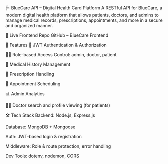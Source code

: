 🩺 BlueCare API – Digital Health Card Platform
A RESTful API for BlueCare, a modern digital health platform that allows patients, doctors, and admins to manage medical records, prescriptions, appointments, and more in a secure and organized manner.

🔗 Live Frontend Repo
GitHub – BlueCare Frontend

📌 Features
🔐 JWT Authentication & Authorization

🧑‍⚕️ Role-based Access Control: admin, doctor, patient

📄 Medical History Management

💊 Prescription Handling

📅 Appointment Scheduling

📊 Admin Analytics

👨‍⚕️ Doctor search and profile viewing (for patients)

🛠️ Tech Stack
Backend: Node.js, Express.js

Database: MongoDB + Mongoose

Auth: JWT-based login & registration

Middleware: Role & route protection, error handling

Dev Tools: dotenv, nodemon, CORS